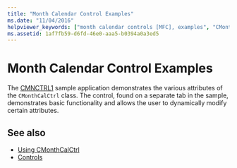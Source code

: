 ```yaml
---
title: "Month Calendar Control Examples"
ms.date: "11/04/2016"
helpviewer_keywords: ["month calendar controls [MFC], examples", "CMonthCalCtrl class [MFC], examples"]
ms.assetid: 1af7fb59-d6fd-46e0-aaa5-b0394a0a3ed5
---
```

# Month Calendar Control Examples

The [CMNCTRL1](../visual-cpp-samples.md) sample application demonstrates the various attributes of the `CMonthCalCtrl` class. The control, found on a separate tab in the sample, demonstrates basic functionality and allows the user to dynamically modify certain attributes.

## See also

- [Using CMonthCalCtrl](../mfc/using-cmonthcalctrl.md)
- [Controls](../mfc/controls-mfc.md)

